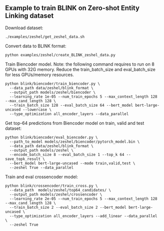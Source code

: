 ## Example to train BLINK on Zero-shot Entity Linking dataset

Download dataset:

    ./examples/zeshel/get_zeshel_data.sh
 
Convert data to BLINK format:

    python examples/zeshel/create_BLINK_zeshel_data.py

Train Biencoder model. Note: the following command requires to run on 8 GPUs with 32G memory. Reduce the train_batch_size and eval_batch_size for less GPUs/memory resources.

    python blink/biencoder/train_biencoder.py \
      --data_path data/zeshel/blink_format \
      --output_path models/zeshel/biencoder \  
      --learning_rate 1e-05 --num_train_epochs 5 --max_context_length 128 --max_cand_length 128 \
      --train_batch_size 128 --eval_batch_size 64 --bert_model bert-large-uncased --lowercase \
      --type_optimization all_encoder_layers --data_parallel

Get top-64 predictions from Biencoder model on train, valid and test dataset:

    python blink/biencoder/eval_biencoder.py \
      --path_to_model models/zeshel/biencoder/pytorch_model.bin \
      --data_path data/zeshel/blink_format \
      --output_path models/zeshel \
      --encode_batch_size 8 --eval_batch_size 1 --top_k 64 --save_topk_result \
      --bert_model bert-large-uncased --mode train,valid,test \
      --zeshel True --data_parallel

Train and eval crossencoder model:

    python blink/crossencoder/train_cross.py \
      --data_path  models/zeshel/top64_candidates/ \
      --output_path models/zeshel/crossencoder \
      --learning_rate 2e-05 --num_train_epochs 5 --max_context_length 128 --max_cand_length 128 \
      --train_batch_size 2 --eval_batch_size 2 --bert_model bert-large-uncased \
      --type_optimization all_encoder_layers --add_linear --data_parallel \
      --zeshel True
